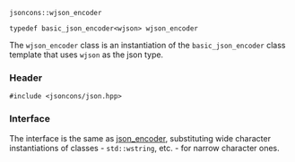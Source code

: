     jsoncons::wjson_encoder

    typedef basic_json_encoder<wjson> wjson_encoder

The `wjson_encoder` class is an instantiation of the `basic_json_encoder` class template that uses `wjson` as the json type.

### Header

    #include <jsoncons/json.hpp>

### Interface

The interface is the same as [json_encoder](json_encoder), substituting wide character instantiations of classes - `std::wstring`, etc. - for narrow character ones.

